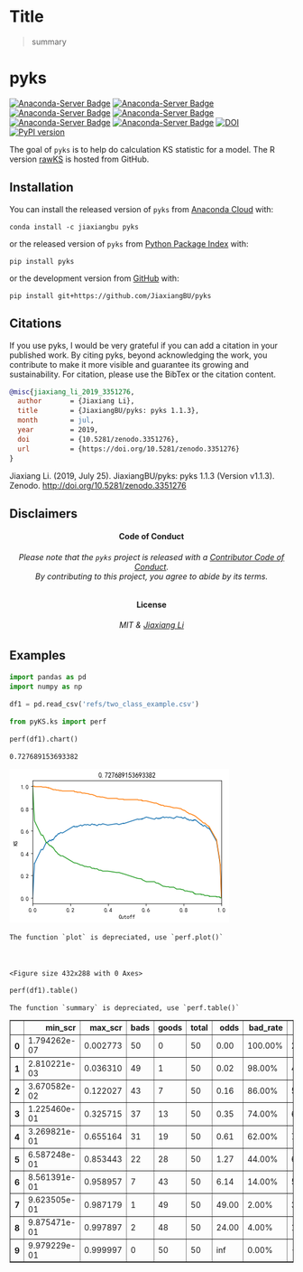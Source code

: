 
# Title
> summary



<!-- README.md is generated from README.Rmd. Please edit that file -->

# pyks

<!-- badges: start -->

[![Anaconda-Server
Badge](https://anaconda.org/jiaxiangbu/pyks/badges/version.svg)](https://anaconda.org/jiaxiangbu/pyks)
[![Anaconda-Server
Badge](https://anaconda.org/jiaxiangbu/pyks/badges/latest_release_date.svg)](https://anaconda.org/jiaxiangbu/pyks)
[![Anaconda-Server
Badge](https://anaconda.org/jiaxiangbu/pyks/badges/platforms.svg)](https://anaconda.org/jiaxiangbu/pyks)
[![Anaconda-Server
Badge](https://anaconda.org/jiaxiangbu/pyks/badges/license.svg)](https://anaconda.org/jiaxiangbu/pyks)
[![Anaconda-Server
Badge](https://anaconda.org/jiaxiangbu/pyks/badges/downloads.svg)](https://anaconda.org/jiaxiangbu/pyks)
[![Anaconda-Server
Badge](https://anaconda.org/jiaxiangbu/pyks/badges/installer/conda.svg)](https://conda.anaconda.org/jiaxiangbu)
[![DOI](https://zenodo.org/badge/197245838.svg)](https://zenodo.org/badge/latestdoi/197245838)
[![PyPI
version](https://badge.fury.io/py/pyks.svg)](https://badge.fury.io/py/pyks)
<!-- badges: end -->

The goal of `pyks` is to help do calculation KS statistic for a model.
The R version [rawKS](https://github.com/JiaxiangBU/rawKS) is hosted
from GitHub.

## Installation

You can install the released version of `pyks` from [Anaconda
Cloud](https://anaconda.org/JiaxiangBU/pyks) with:

``` conda
conda install -c jiaxiangbu pyks 
```

or the released version of `pyks` from [Python Package
Index](https://pypi.org/project/pyks/) with:

``` conda
pip install pyks
```

or the development version from [GitHub](https://github.com/) with:

``` conda
pip install git+https://github.com/JiaxiangBU/pyks
```

## Citations

If you use pyks, I would be very grateful if you can add a citation in
your published work. By citing pyks, beyond acknowledging the work, you
contribute to make it more visible and guarantee its growing and
sustainability. For citation, please use the BibTex or the citation
content.

``` bibtex
@misc{jiaxiang_li_2019_3351276,
  author       = {Jiaxiang Li},
  title        = {JiaxiangBU/pyks: pyks 1.1.3},
  month        = jul,
  year         = 2019,
  doi          = {10.5281/zenodo.3351276},
  url          = {https://doi.org/10.5281/zenodo.3351276}
}
```

Jiaxiang Li. (2019, July 25). JiaxiangBU/pyks: pyks 1.1.3 (Version
v1.1.3). Zenodo. <http://doi.org/10.5281/zenodo.3351276>

## Disclaimers

<h4 align="center">

**Code of Conduct**

</h4>

<h6 align="center">

Please note that the `pyks` project is released with a [Contributor Code
of Conduct](.github/CODE_OF_CONDUCT.md).<br>By contributing to this
project, you agree to abide by its terms.

</h6>

<h4 align="center">

**License**

</h4>

<h6 align="center">

MIT \& [Jiaxiang Li](LICENSE.md)

</h6>


## Examples

```python
import pandas as pd
import numpy as np
```

```python
df1 = pd.read_csv('refs/two_class_example.csv')
```

```python
from pyKS.ks import perf
```

```python
perf(df1).chart()
```

    0.727689153693382
    


![png](docs/images/output_5_1.png)


    The function `plot` is depreciated, use `perf.plot()`
    


    <Figure size 432x288 with 0 Axes>


```python
perf(df1).table()
```

    The function `summary` is depreciated, use `perf.table()`
    




<div>
<style scoped>
    .dataframe tbody tr th:only-of-type {
        vertical-align: middle;
    }

    .dataframe tbody tr th {
        vertical-align: top;
    }

    .dataframe thead th {
        text-align: right;
    }
</style>
<table border="1" class="dataframe">
  <thead>
    <tr style="text-align: right;">
      <th></th>
      <th>min_scr</th>
      <th>max_scr</th>
      <th>bads</th>
      <th>goods</th>
      <th>total</th>
      <th>odds</th>
      <th>bad_rate</th>
      <th>ks</th>
      <th>max_ks</th>
    </tr>
  </thead>
  <tbody>
    <tr>
      <th>0</th>
      <td>1.794262e-07</td>
      <td>0.002773</td>
      <td>50</td>
      <td>0</td>
      <td>50</td>
      <td>0.00</td>
      <td>100.00%</td>
      <td>20.66</td>
      <td></td>
    </tr>
    <tr>
      <th>1</th>
      <td>2.810221e-03</td>
      <td>0.036310</td>
      <td>49</td>
      <td>1</td>
      <td>50</td>
      <td>0.02</td>
      <td>98.00%</td>
      <td>40.52</td>
      <td></td>
    </tr>
    <tr>
      <th>2</th>
      <td>3.670582e-02</td>
      <td>0.122027</td>
      <td>43</td>
      <td>7</td>
      <td>50</td>
      <td>0.16</td>
      <td>86.00%</td>
      <td>55.58</td>
      <td></td>
    </tr>
    <tr>
      <th>3</th>
      <td>1.225460e-01</td>
      <td>0.325715</td>
      <td>37</td>
      <td>13</td>
      <td>50</td>
      <td>0.35</td>
      <td>74.00%</td>
      <td>65.83</td>
      <td></td>
    </tr>
    <tr>
      <th>4</th>
      <td>3.269821e-01</td>
      <td>0.655164</td>
      <td>31</td>
      <td>19</td>
      <td>50</td>
      <td>0.61</td>
      <td>62.00%</td>
      <td>71.27</td>
      <td>&lt;----</td>
    </tr>
    <tr>
      <th>5</th>
      <td>6.587248e-01</td>
      <td>0.853443</td>
      <td>22</td>
      <td>28</td>
      <td>50</td>
      <td>1.27</td>
      <td>44.00%</td>
      <td>69.51</td>
      <td></td>
    </tr>
    <tr>
      <th>6</th>
      <td>8.561391e-01</td>
      <td>0.958957</td>
      <td>7</td>
      <td>43</td>
      <td>50</td>
      <td>6.14</td>
      <td>14.00%</td>
      <td>55.74</td>
      <td></td>
    </tr>
    <tr>
      <th>7</th>
      <td>9.623505e-01</td>
      <td>0.987179</td>
      <td>1</td>
      <td>49</td>
      <td>50</td>
      <td>49.00</td>
      <td>2.00%</td>
      <td>37.16</td>
      <td></td>
    </tr>
    <tr>
      <th>8</th>
      <td>9.875471e-01</td>
      <td>0.997897</td>
      <td>2</td>
      <td>48</td>
      <td>50</td>
      <td>24.00</td>
      <td>4.00%</td>
      <td>19.38</td>
      <td></td>
    </tr>
    <tr>
      <th>9</th>
      <td>9.979229e-01</td>
      <td>0.999997</td>
      <td>0</td>
      <td>50</td>
      <td>50</td>
      <td>inf</td>
      <td>0.00%</td>
      <td>-0.00</td>
      <td></td>
    </tr>
  </tbody>
</table>
</div>


